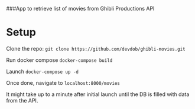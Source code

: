###App to retrieve list of movies from Ghibli Productions API

# Setup

Clone the repo:
`git clone https://github.com/devdob/ghibli-movies.git`

Run docker compose
`docker-compose build`

Launch
`docker-compose up -d`

Once done, navigate to `localhost:8000/movies`

It might take up to a minute after initial launch until the DB is filled with data from the API.
